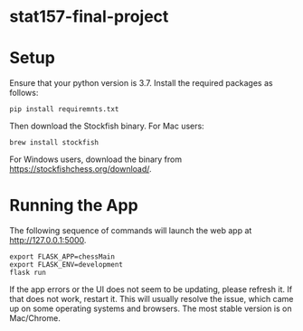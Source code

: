 # stat157-final-project
# Setup
Ensure that your python version is 3.7. Install the required packages as follows:
```
pip install requiremnts.txt
```
Then download the Stockfish binary. For Mac users:
```
brew install stockfish
```
For Windows users, download the binary from https://stockfishchess.org/download/.

# Running the App
The following sequence of commands will launch the web app at http://127.0.0.1:5000.
```
export FLASK_APP=chessMain
export FLASK_ENV=development
flask run
```

If the app errors or the UI does not seem to be updating, please refresh it. If that does not work, restart it. This will usually resolve the issue, which came up on some operating systems and browsers. The most stable version is on Mac/Chrome.
